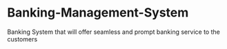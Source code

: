 # Banking-Management-System
Banking System that will offer seamless and prompt banking service to the customers
